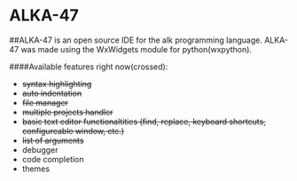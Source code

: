 # ALKA-47

##ALKA-47 is an open source IDE for the alk programming language. ALKA-47 was made using the WxWidgets module for python(wxpython).

####Available features right now(crossed):
- ~~syntax highlighting~~
- ~~auto indentation~~
- ~~file manager~~
- ~~multiple projects handler~~
- ~~basic text editor functionaltities (find, replace, keyboard shortcuts, configureable window, etc.)~~
- ~~list of arguments~~
- debugger
- code completion
- themes

